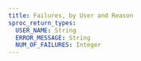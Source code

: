 ```yaml
---
title: Failures, by User and Reason
sproc_return_types:
  USER_NAME: String
  ERROR_MESSAGE: String
  NUM_OF_FAILURES: Integer
---
```


<!-- TODO -->
